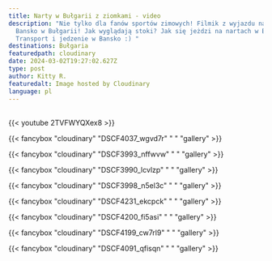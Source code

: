 ```yaml
---
title: Narty w Bułgarii z ziomkami - video
description: "Nie tylko dla fanów sportów zimowych! Filmik z wyjazdu na narty do
  Bansko w Bułgarii! Jak wyglądają stoki? Jak się jeżdzi na nartach w Bansko?
  Transport i jedzenie w Bansko :) "
destinations: Bułgaria
featuredpath: cloudinary
date: 2024-03-02T19:27:02.627Z
type: post
author: Kitty R.
featuredalt: Image hosted by Cloudinary
language: pl
---
```

<br>{{< youtube 2TVFWYQXex8 >}}</br>

{{< fancybox "cloudinary" "DSCF4037_wgvd7r" " " "gallery" >}}

{{< fancybox "cloudinary" "DSCF3993_nffwvw" " " "gallery" >}}

{{< fancybox "cloudinary" "DSCF3990_lcvlzp" " " "gallery" >}}

{{< fancybox "cloudinary" "DSCF3998_n5el3c" " " "gallery" >}}

{{< fancybox "cloudinary" "DSCF4231_ekcpck" " " "gallery" >}}

{{< fancybox "cloudinary" "DSCF4200_fi5asi" " " "gallery" >}}

{{< fancybox "cloudinary" "DSCF4199_cw7rl9" " " "gallery" >}}

{{< fancybox "cloudinary" "DSCF4091_qfisqn" " " "gallery" >}}